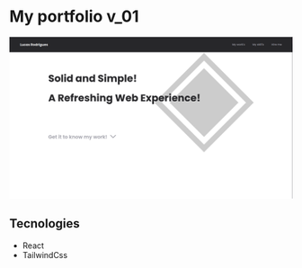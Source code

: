# My portfolio v_01

![image](https://github.com/LucasSousa09/portfolio/blob/main/web/src/assets/portfolio_landingPage.png)

## Tecnologies
- React
- TailwindCss
